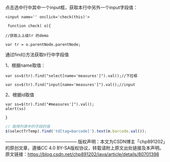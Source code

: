 点击选中行中其中一个input框，获取本行中另外一个input字段值：

```
<input name='' οnclick='check(this)'>

 function check( o){

//获取上上级tr 的demo

var tr = o.parentNode.parentNode;
```

通过find()方法获取tr行中字段值

1、根据name取值：

```
var ss=$(tr).find("select[name='measures']").val();//下拉框

var ss=$(tr).find("input[name='measures']").val();//input
```

2、根据id取值

```
var ss=$(tr).find("#measures']").val();
alert(ss)

}
```

```javascript
// 取得列表中的字段的值
$(selectTrTemp).find('td[tag=barcode]').text(m.barcode.val());
```

————————————————
版权声明：本文为CSDN博主「chp891202」的原创文章，遵循CC 4.0 BY-SA版权协议，转载请附上原文出处链接及本声明。
原文链接：https://blog.csdn.net/chp891202/java/article/details/80701398